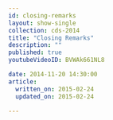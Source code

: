 ```yaml
---
id: closing-remarks
layout: show-single
collection: cds-2014
title: "Closing Remarks"
description: ""
published: true
youtubeVideoID: BVWAk661NL8

date: 2014-11-20 14:30:00
article:
  written_on: 2015-02-24
  updated_on: 2015-02-24

---
```

